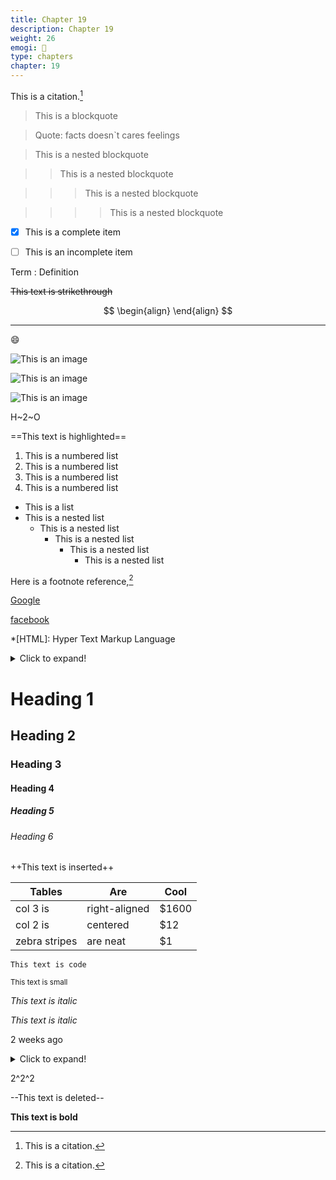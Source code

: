 ```yaml
---
title: Chapter 19
description: Chapter 19
weight: 26
emogi: 🤮
type: chapters
chapter: 19
---
```



This is a citation.[^1]
[^1]: This is a citation.


> This is a blockquote

> Quote: facts doesn`t cares feelings 

> This is a nested blockquote

>> This is a nested blockquote

>>> This is a nested blockquote

>>>> This is a nested blockquote


- [x] This is a complete item
- [ ] This is an incomplete item


Term
: Definition


~~This text is strikethrough~~


$$
\begin{align}
\end{align}
$$


---


:smile:


![This is an image](https://www.google.com/images/branding/googlelogo/1x/googlelogo_color_272x92dp.png)

![This is an image](https://images.pexels.com/photos/14980905/pexels-photo-14980905.jpeg "This is a title")

![This is an image](https://images.pexels.com/photos/1612351/pexels-photo-1612351.jpeg)


H~2~O


==This text is highlighted==


1. This is a numbered list
2. This is a numbered list
3. This is a numbered list
4. This is a numbered list
- This is a list
- This is a nested list
	- This is a nested list
		- This is a nested list
			- This is a nested list
				- This is a nested list


Here is a footnote reference,[^1]
[^1]: And here is the footnote.


[Google](https://www.google.com)

[facebook](https://www.facebook.com "This is a title")


*[HTML]: Hyper Text Markup Language


<details>
<summary>Click to expand!</summary>
</details>


# Heading 1 
## Heading 2 
### Heading 3 
#### Heading 4 
##### Heading 5 
###### Heading 6 


++This text is inserted++


| Tables | Are | Cool |
| --- | --- | --- |
| col 3 is | right-aligned | $1600 |
| col 2 is | centered | $12 |
| zebra stripes | are neat | $1 |


`This text is code`


<sub>This text is small</sub>


*This text is italic*

_This text is italic_


<time datetime="2013-04-06T12:32+00:00">2 weeks ago</time>


<details>
<summary>Click to expand!</summary>
</details>


2^2^2


--This text is deleted--


**This text is bold**
